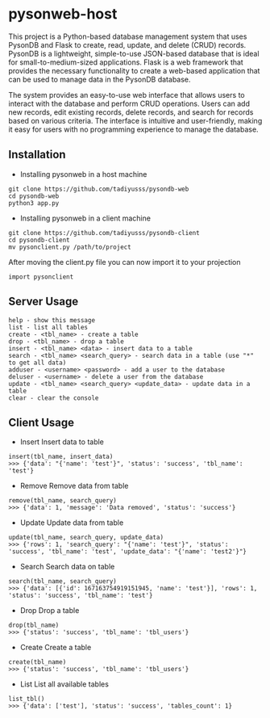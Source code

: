 
# pysonweb-host

This project is a Python-based database management system that uses PysonDB and Flask to create, read, update, and delete (CRUD) records. PysonDB is a lightweight, simple-to-use JSON-based database that is ideal for small-to-medium-sized applications. Flask is a web framework that provides the necessary functionality to create a web-based application that can be used to manage data in the PysonDB database.

The system provides an easy-to-use web interface that allows users to interact with the database and perform CRUD operations. Users can add new records, edit existing records, delete records, and search for records based on various criteria. The interface is intuitive and user-friendly, making it easy for users with no programming experience to manage the database.


## Installation

- Installing pysonweb in a host machine

```
git clone https://github.com/tadiyusss/pysondb-web
cd pysondb-web
python3 app.py
```
    
- Installing pysonweb in a client machine 
 

```
git clone https://github.com/tadiyusss/pysondb-client
cd pysondb-client
mv pysonclient.py /path/to/project
```

After moving the client.py file you can now import it to your projection

```
import pysonclient
```
## Server Usage
```
help - show this message
list - list all tables
create - <tbl_name> - create a table
drop - <tbl_name> - drop a table
insert - <tbl_name> <data> - insert data to a table
search - <tbl_name> <search_query> - search data in a table (use "*" to get all data)
adduser - <username> <password> - add a user to the database
deluser - <username> - delete a user from the database
update - <tbl_name> <search_query> <update_data> - update data in a table
clear - clear the console
```

## Client Usage


- Insert
Insert data to table
```
insert(tbl_name, insert_data)
>>> {'data': "{'name': 'test'}", 'status': 'success', 'tbl_name': 'test'}
```

- Remove
Remove data from table
```
remove(tbl_name, search_query)
>>> {'data': 1, 'message': 'Data removed', 'status': 'success'}
```

- Update
Update data from table
```
update(tbl_name, search_query, update_data)
>>> {'rows': 1, 'search_query': "{'name': 'test'}", 'status': 'success', 'tbl_name': 'test', 'update_data': "{'name': 'test2'}"}
```

- Search
Search data on table
```
search(tbl_name, search_query)
>>> {'data': [{'id': 167163754919151945, 'name': 'test'}], 'rows': 1, 'status': 'success', 'tbl_name': 'test'}
```

- Drop
Drop a table
```
drop(tbl_name)
>>> {'status': 'success', 'tbl_name': 'tbl_users'}
```

- Create
Create a table
```
create(tbl_name)
>>> {'status': 'success', 'tbl_name': 'tbl_users'}
```

- List
List all available tables
```
list_tbl()
>>> {'data': ['test'], 'status': 'success', 'tables_count': 1}
```